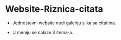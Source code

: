 # Website-Riznica-citata

* Jednostavni website nudi galeriju slika sa citatima. 

* U meniju se nalaze 3 itema-a.

